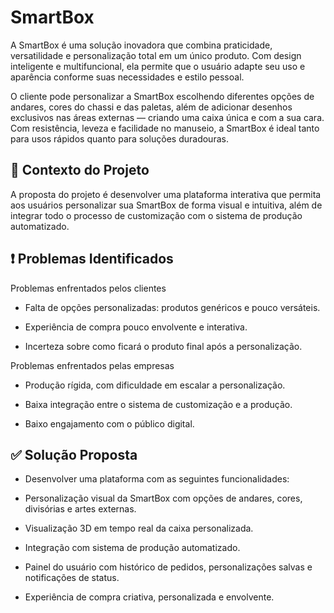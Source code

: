 # SmartBox
A SmartBox é uma solução inovadora que combina praticidade, versatilidade e personalização total em um único produto. Com design inteligente e multifuncional, ela permite que o usuário adapte seu uso e aparência conforme suas necessidades e estilo pessoal.

O cliente pode personalizar a SmartBox escolhendo diferentes opções de andares, cores do chassi e das paletas, além de adicionar desenhos exclusivos nas áreas externas — criando uma caixa única e com a sua cara. Com resistência, leveza e facilidade no manuseio, a SmartBox é ideal tanto para usos rápidos quanto para soluções duradouras.

## 📌 Contexto do Projeto
A proposta do projeto é desenvolver uma plataforma interativa que permita aos usuários personalizar sua SmartBox de forma visual e intuitiva, além de integrar todo o processo de customização com o sistema de produção automatizado.

## ❗ Problemas Identificados
 Problemas enfrentados pelos clientes
- Falta de opções personalizadas: produtos genéricos e pouco versáteis.

- Experiência de compra pouco envolvente e interativa.

- Incerteza sobre como ficará o produto final após a personalização.

Problemas enfrentados pelas empresas
- Produção rígida, com dificuldade em escalar a personalização.

- Baixa integração entre o sistema de customização e a produção.

- Baixo engajamento com o público digital.

## ✅ Solução Proposta
- Desenvolver uma plataforma com as seguintes funcionalidades:

- Personalização visual da SmartBox com opções de andares, cores, divisórias e artes externas.

- Visualização 3D em tempo real da caixa personalizada.

- Integração com sistema de produção automatizado.

- Painel do usuário com histórico de pedidos, personalizações salvas e notificações de status.

- Experiência de compra criativa, personalizada e envolvente.
